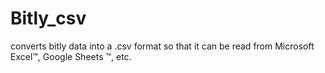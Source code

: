 # Bitly_csv
converts bitly data into a .csv format so that it can be read from Microsoft Excel™, Google Sheets ™, etc. 

